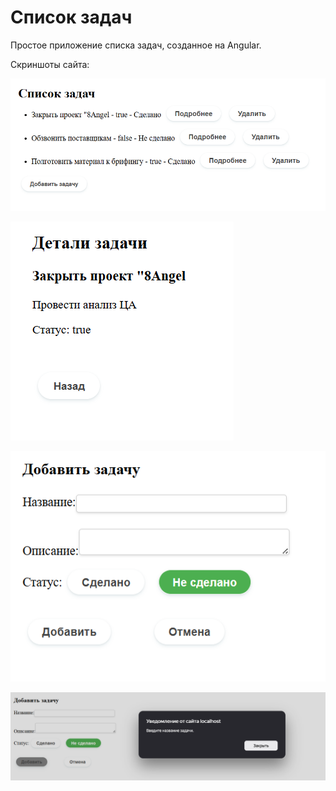 <h1>Список задач</h1>

Простое приложение списка задач, созданное на Angular. 

Скриншоты сайта:

![1](screenshots/1.png)

![2](screenshots/2.png)

![3](screenshots/3.png)

![4](screenshots/4.png)


